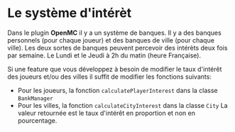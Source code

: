# Le système d'intérèt

Dans le plugin **OpenMC** il y a un système de banques. Il y a des banques personnels (pour chaque joueur) et des banques de ville (pour chaque ville).
Les deux sortes de banques peuvent percevoir des intérèts deux fois par semaine. Le Lundi et le Jeudi à 2h du matin (heure Française).

Si une feature que vous développez à besoin de modifier le taux d'intérêt des joueurs et/ou des villes il suffit de modifier les fonctions suivants:
- Pour les joueurs, la fonction `calculatePlayerInterest` dans la classe  `BankManager`
- Pour les villes, la fonction `calculateCityInterest` dans la classe `City`
La valeur retournée est le taux d'intérêt en proportion et non en pourcentage.
